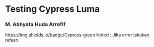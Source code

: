 # Testing Cypress Luma

### M. Abhysta Huda Arrofif
https://img.shields.io/badge/Cypress-green
Noted : Jika error lakukan refesh
